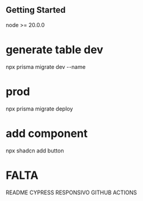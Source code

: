 ## Getting Started

node >= 20.0.0

# generate table dev
npx prisma migrate dev --name

# prod
npx prisma migrate deploy

# add component

npx shadcn add button

# FALTA

README
CYPRESS
RESPONSIVO
GITHUB ACTIONS